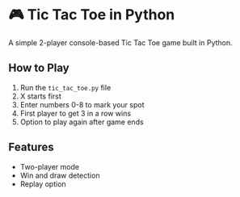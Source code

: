 # 🎮 Tic Tac Toe in Python

A simple 2-player console-based Tic Tac Toe game built in Python.

## How to Play
1. Run the `tic_tac_toe.py` file
2. X starts first
3. Enter numbers 0-8 to mark your spot
4. First player to get 3 in a row wins
5. Option to play again after game ends

## Features
- Two-player mode
- Win and draw detection
- Replay option
